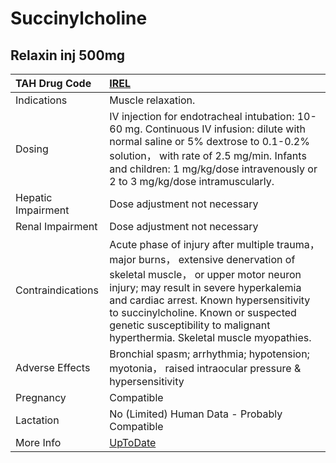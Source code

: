 # Succinylcholine

## Relaxin inj 500mg

| TAH Drug Code      | [IREL](https://www.tahsda.org.tw/drugs/hissearch.php?drug_code=IREL)                                                                                                                                                                                                                                                                   |
|:-------------------|:---------------------------------------------------------------------------------------------------------------------------------------------------------------------------------------------------------------------------------------------------------------------------------------------------------------------------------------|
| Indications        | Muscle relaxation.                                                                                                                                                                                                                                                                                                                     |
| Dosing             | IV injection for endotracheal intubation: 10-60 mg. Continuous IV infusion: dilute with normal saline or 5% dextrose to 0.1-0.2% solution， with rate of 2.5 mg/min. Infants and children: 1 mg/kg/dose intravenously or 2 to 3 mg/kg/dose intramuscularly.                                                                            |
| Hepatic Impairment | Dose adjustment not necessary                                                                                                                                                                                                                                                                                                          |
| Renal Impairment   | Dose adjustment not necessary                                                                                                                                                                                                                                                                                                          |
| Contraindications  | Acute phase of injury after multiple trauma， major burns， extensive denervation of skeletal muscle， or upper motor neuron injury; may result in severe hyperkalemia and cardiac arrest. Known hypersensitivity to succinylcholine. Known or suspected genetic susceptibility to malignant hyperthermia. Skeletal muscle myopathies. |
| Adverse Effects    | Bronchial spasm; arrhythmia; hypotension; myotonia， raised intraocular pressure & hypersensitivity                                                                                                                                                                                                                                    |
| Pregnancy          | Compatible                                                                                                                                                                                                                                                                                                                             |
| Lactation          | No (Limited) Human Data - Probably Compatible                                                                                                                                                                                                                                                                                          |
| More Info          | [UpToDate](https://www.uptodate.com/contents/succinylcholine-drug-information)                                                                                                                                                                                                                                                         |

